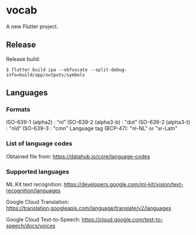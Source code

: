 # vocab

A new Flutter project.

## Release

Release build: 

    $ flutter build ipa --obfuscate --split-debug-info=build/app/outputs/symbols

## Languages

### Formats

ISO-639-1 (alpha2)   : "nl"
ISO-639-2 (alpha3-b) : "dut"
ISO-639-2 (alpha3-t) : "nld"
ISO-639-3            : "cmn"
Language tag (BCP-47): "nl-NL" or "sr-Latn"

### List of language codes

Obtained file from: https://datahub.io/core/language-codes

### Supported languages

ML Kit text recognition: https://developers.google.com/ml-kit/vision/text-recognition/languages

Google Cloud Translation: https://translation.googleapis.com/language/translate/v2/languages

Google Cloud Text-to-Speech: https://cloud.google.com/text-to-speech/docs/voices

